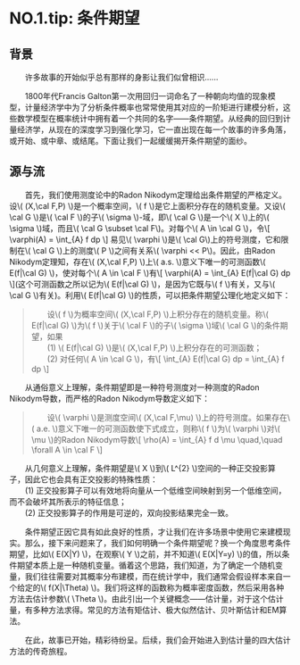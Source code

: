 # NO.1.tip: 条件期望

## 背景

&emsp;&emsp;许多故事的开始似乎总有那样的身影让我们似曾相识......

&emsp;&emsp;1800年代Francis Galton第一次用回归一词命名了一种朝向均值的现象模型，计量经济学中为了分析条件概率也常常使用其对应的一阶矩进行建模分析，这些数学模型在概率统计中拥有着一个共同的名字——条件期望。从经典的回归到计量经济学，从现在的深度学习到强化学习，它一直出现在每一个故事的许多角落，或开始、或中章、或结尾。下面让我们一起缓缓揭开条件期望的面纱。

## 源与流

&emsp;&emsp;首先，我们使用测度论中的Radon Nikodym定理给出条件期望的严格定义。设\\( (X,\cal F,P) \\)是一个概率空间，\\( f \\)是它上面积分存在的随机变量。又设\\( \cal G \\)是\\( \cal F \\)的子\\( \sigma \\)-域，即\\(  \cal G \\)是一个\\( X \\)上的\\( \sigma \\)域，而且\\( \cal G \subset \cal F\\)。对每个\\( A \in \cal G \\)，令\\[ \varphi(A) = \int_{A} f dp \\]  易见\\( \varphi \\)是\\( \cal G\\)上的符号测度，它和限制在\\( \cal G \\)上的测度\\( P \\)之间有关系\\( \varphi << P\\)。因此，由Radon Nikodym定理知，存在\\( (X,\cal F,P) \\)上\\( a.s. \\)意义下唯一的可测函数\\( E(f|\cal G) \\)，使对每个\\( A \in \cal F \\)有\\[ \varphi(A) = \int_{A} E(f|\cal G) dp \\](这个可测函数之所以记为\\( E(f|\cal G) \\)，是因为它既与\\( f \\)有关，又与\\( \cal G \\)有关)。利用\\( E(f|\cal G) \\)的性质，可以把条件期望公理化地定义如下：
> &emsp;&emsp;设\\( f \\)为概率空间\\( (X,\cal F,P) \\)上积分存在的随机变量。称\\( E(f|\cal G) \\)为\\( f \\)关于\\(  \cal F \\)的子\\( \sigma \\)域\\( \cal G \\)的条件期望，如果\
&emsp;&emsp;(1) \\( E(f|\cal G) \\)是\\( (X,\cal F,P) \\)上积分存在的可测函数；\
&emsp;&emsp;(2) 对任何\\( A \in \cal G \\)，有\\[ \int_{A} E(f|\cal G) dp = \int_{A} f dp \\]

&emsp;&emsp;从通俗意义上理解，条件期望即是一种符号测度对一种测度的Radon Nikodym导数，而严格的Radon Nikodym导数定义如下：
> &emsp;&emsp;设\\( \varphi \\)是测度空间\\( (X,\cal F,\mu) \\)上的符号测度。如果存在\\( a.e. \\)意义下唯一的可测函数使下式成立，则称\\( f \\)为\\( \varphi \\)对\\( \mu \\)的Radon Nikodym导数\\[ \rho(A) = \int_{A} f d \mu \quad,\quad \forall A \in \cal F \\]

&emsp;&emsp;从几何意义上理解，条件期望是\\( X \\)到\\( L^{2} \\)空间的一种正交投影算子，因此它也会具有正交投影的特殊性质：\
&emsp;&emsp;(1) 正交投影算子可以有效地将向量从一个低维空间映射到另一个低维空间，而不会破坏其所表示的特征信息；\
&emsp;&emsp;(2) 正交投影算子的作用是可逆的，双向投影结果完全一致。

&emsp;&emsp;条件期望正因它具有如此良好的性质，才让我们在许多场景中使用它来建模现实。那么，接下来问题来了，我们如何明确一个条件期望呢？换一个角度思考条件期望，比如\\( E(X|Y) \\)，在观察\\( Y \\)之前，并不知道\\( E(X|Y=y) \\)的值，所以条件期望本质上是一种随机变量。循着这个思路，我们知道，为了确定一个随机变量，我们往往需要对其概率分布建模，而在统计学中，我们通常会假设样本来自一个给定的\\( f(X|\Theta) \\)。我们将这样的函数称为概率密度函数，然后采用各种方法去估计参数\\( \Theta \\)。由此引出一个关键概念——估计量，对于这个估计量，有多种方法求得。常见的方法有矩估计、极大似然估计、贝叶斯估计和EM算法。

&emsp;&emsp;在此，故事已开始，精彩待纷呈。后续，我们会开始进入到估计量的四大估计方法的传奇旅程。